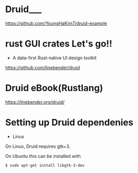 # Druid\_\_\_

https://github.com/YoungHaKim7/druid-example

# rust GUI crates Let's go!!

- A data-first Rust-native UI design toolkit

https://github.com/linebender/druid

# Druid eBook(Rustlang)

https://linebender.org/druid/

# Setting up Druid dependenies

- Linux

On Linux, Druid requires gtk+3.

On Ubuntu this can be installed with

```
$ sudo apt-get install libgtk-3-dev
```
